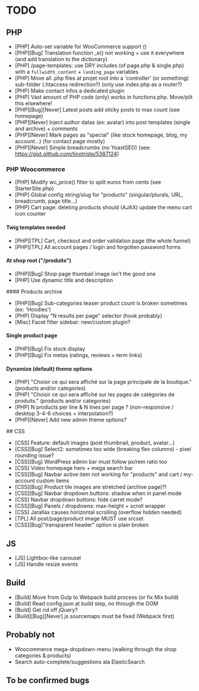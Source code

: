 # TODO

## PHP

* [PHP] Auto-set variable for WooCommerce support ()
* [PHP][Bug] Translation function _e() not working + use it everywhere (and add translation to the dictionary)
* [PHP] /page-templates: use DRY includes (of page.php & single.php) with a `fullwidth_content` + `landing_page` variables
* [PHP] Move all .php files at projet root into a 'controller' (or something) sub-folder (.htaccess redirection?) (only use index.php as a router?)
* [PHP] Make contact infos a dedicated plugin
* [PHP] Vast amount of PHP code (only) works in functions.php. Move/plit this elsewhere!
* [PHP][Bug][Never] Latest posts add sticky posts to max count (see homepage)
* [PHP][Never] Inject author datas (ex: avatar) into post templates (single and archive) + comments
* [PHP][Never] Mark pages as "special" (like stock homepage, blog, my account...) (for contact page mostly)
* [PHP][Never] Simple breadcrumbs (no YoastSEO) (see: https://gist.github.com/tinotriste/5387124)

### PHP Woocommerce

* [PHP] Modify wc_price() filter to split euros from cents (see StarterSite.php)
* [PHP] Global config string/slug for "products" (singular/plurals, URL, breadcrumb, page title...)
* [PHP] Cart page: deleting products should (AJAX) update the menu cart icon counter

#### Twig templates needed

* [PHP][TPL] Cart, checkout and order validation page (the whole funnel)
* [PHP][TPL] All account pages / login and forgotten password forms

#### At shop root ("/produits")

* [PHP][Bug] Shop page thumbail image isn't the good one
* [PHP] Use dynamic title and description

#### Products archive

* [PHP][Bug] Sub-categories teaser product count is broken sometimes (ex: 'Hoodies')
* [PHP] Display "N results per page" selector (hook probably)
* [Misc] Facet filter sidebar: new/custom plugin?

#### Single product page

* [PHP][Bug] Fix stock display
* [PHP][Bug] Fix metas (ratings, reviews + term links)

#### Dynamize (default) theme options

* [PHP] "Choisir ce qui sera affiché sur la page principale de la boutique." (products and/or categories)
* [PHP] "Choisir ce qui sera affiché sur les pages de catégories de produits." (products and/or categories)
* [PHP] N products per line & N lines per page ? (non-responsive / desktop 3-4-6 choices + interpolation?)
* [PHP][Never] Add new admin theme options?

## CSS

* [CSS] Feature: default images (post thumbnail, product, avatar...)
* [CSS][Bug] Select2: sometimes too wide (breaking flex columns) - pixel rounding issue?
* [CSS][Bug] WordPress admin bar must follow px/rem ratio too
* [CSS] Video homepage hero + mega search bar
* [CSS][Bug] Navbar active item not working for "products" and cart / my-account custom items
* [CSS][Bug] Product tile images are stretched (archive page)?!
* [CSS][Bug] Navbar dropdown buttons: shadow when in panel mode
* [CSS] Navbar dropdown buttons: hide carret mode?
* [CSS][Bug] Panels / dropdowns: max-height + scroll wrapper
* [CSS] Jarallax causes horizontal scrolling (overflow hidden needed)
* [TPL] All post/page/product image MUST use srcset
* [CSS][Bug]"transparent header" option is plain broken

## JS

* [JS] Lightbox-like carousel
* [JS] Handle resize events

## Build

* [Build] Move from Gulp to Webpack build process (or fix Mix build)
* [Build] Read config.json at build step, no through the DOM
* [Build] Get rid off jQuery?
* [Build][Bug][Never] js sourcemaps must be fixed (Webpack first)

## Probably not

* Woocommerce mega-dropdown-menu (walking through the shop categories & products)
* Search auto-complete/suggestions ala ElasticSearch

## To be confirmed bugs

